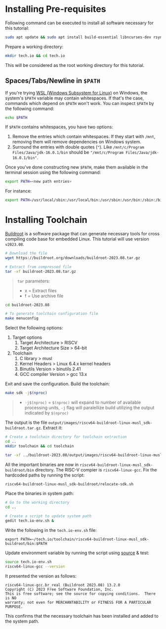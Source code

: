 # Installing Pre-requisites

Following command can be executed to install all software necessary for this tutorial:

``` bash
sudo apt update && sudo apt install build-essential libncurses-dev rsync git ninja-build libglib2.0-dev libpixman-1-dev bison flex libssl-dev wget unzip bc file
```

Prepare a working directory:
``` bash
mkdir tech.io && cd tech.io
```
This will be considered as the root working directory for this tutorial.

## Spaces/Tabs/Newline in `$PATH`

If you're trying [WSL (Windows Subsystem for Linux)](https://learn.microsoft.com/en-us/windows/wsl/about) on Windows, the system's `$PATH` variable may contain whitespaces. If that's the case, commands which depend on `$PATH` won't work. You can inspect `$PATH` by the following command:
```bash
echo $PATH
```

If `$PATH` contains whitespaces, you have two options:
1. Remove the entries which contain whitespaces. If they start with `/mnt`, removing them will remove dependencies on Windows system.
2. Surround the entries with double quotes (`"`). Like `/mnt/c/Program Files/Java/jdk-16.0.1/bin` should be `"/mnt/c/Program Files/Java/jdk-16.0.1/bin"`.

Once you've done constructing new `$PATH`, make them available in the terminal session using the following command:
```bash
export PATH=<new path entries>
```
For instance:
```bash
export PATH=/usr/local/sbin:/usr/local/bin:/usr/sbin:/usr/bin:/sbin:/bin:/usr/games:/usr/local/games:/usr/lib/wsl/lib
```

# Installing Toolchain

[Buildroot](https://buildroot.org/) is a software package that can generate necessary tools for cross compiling code base for embedded Linux. This tutorial will use version `v2023.08`.

``` bash
# Download the file
wget https://buildroot.org/downloads/buildroot-2023.08.tar.gz

# Extract from compressed file
tar -xf buildroot-2023.08.tar.gz
```
> `tar` parameters:
> - x = Extract files
> - f = Use archive file

``` bash
cd buildroot-2023.08

# To generate toolchain configuration file
make menuconfig
```

Select the following options:
1. Target options
    1. Target Architecture > RISCV
    1. Target Architecture Size > 64-bit
1. Toolchain
    1. C library > musl
    1. Kernel Headers > Linux 6.4.x kernel headers
    1. Binutils Version > binutils 2.41
    1. GCC compiler Version > gcc 13.x

Exit and save the configuration. Build the toolchain:
``` bash
make sdk -j$(nproc)
```
> - `-j$(nproc)` = `$(nproc)` will expand to number of available processing units, `-j` flag will paralellize build utilizing the output indicated by `$(nproc)`


The output is the file `output/images/riscv64-buildroot-linux-musl_sdk-buildroot.tar.gz`. Extract it:

``` bash
# Create a toolchain directory for toolchain extraction
cd ..
mkdir toolchain && cd toolchain

tar -xf ../buildroot-2023.08/output/images/riscv64-buildroot-linux-musl_sdk-buildroot.tar.gz
```

All the important binaries are now in `riscv64-buildroot-linux-musl_sdk-buildroot/bin` directory. The RISC-V compier is `riscv64-linux-gcc`. Fix the hardcoded paths by running the script:

``` bash
riscv64-buildroot-linux-musl_sdk-buildroot/relocate-sdk.sh
```

Place the binaries in system path:

``` bash
# Go to the working directory
cd ..

# Create a script to update system path
gedit tech.io-env.sh &
```

Write the following in the `tech.io-env.sh` file:
```
export PATH=~/tech.io/toolchain/riscv64-buildroot-linux-musl_sdk-buildroot/bin:$PATH
```

Update environment variable by running the script using [source](https://superuser.com/questions/46139/what-does-source-do) & test:

``` bash
source tech.io-env.sh
riscv64-linux-gcc --version
```

It presented the version as follows:
```
riscv64-linux-gcc.br_real (Buildroot 2023.08) 13.2.0
Copyright (C) 2023 Free Software Foundation, Inc.
This is free software; see the source for copying conditions.  There is NO
warranty; not even for MERCHANTABILITY or FITNESS FOR A PARTICULAR PURPOSE.
```

This confirms that the necessary toolchain has been installed and added to the system path.
